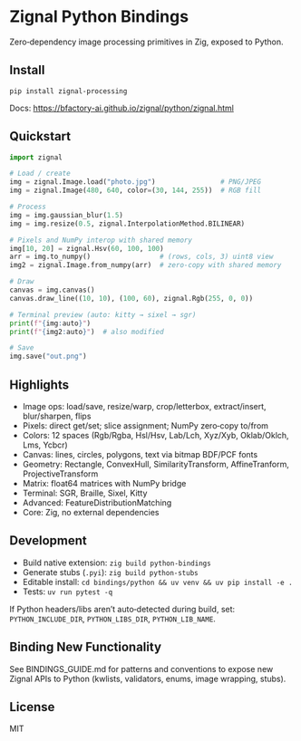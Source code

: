 # Zignal Python Bindings

Zero‑dependency image processing primitives in Zig, exposed to Python.

## Install

```console
pip install zignal-processing
```

Docs: https://bfactory-ai.github.io/zignal/python/zignal.html

## Quickstart

```python
import zignal

# Load / create
img = zignal.Image.load("photo.jpg")                # PNG/JPEG
img = zignal.Image(480, 640, color=(30, 144, 255))  # RGB fill

# Process
img = img.gaussian_blur(1.5)
img = img.resize(0.5, zignal.InterpolationMethod.BILINEAR)

# Pixels and NumPy interop with shared memory
img[10, 20] = zignal.Hsv(60, 100, 100)
arr = img.to_numpy()                 # (rows, cols, 3) uint8 view
img2 = zignal.Image.from_numpy(arr)  # zero‑copy with shared memory

# Draw
canvas = img.canvas()
canvas.draw_line((10, 10), (100, 60), zignal.Rgb(255, 0, 0))

# Terminal preview (auto: kitty → sixel → sgr)
print(f"{img:auto}")
print(f"{img2:auto}")  # also modified

# Save
img.save("out.png")
```

## Highlights

- Image ops: load/save, resize/warp, crop/letterbox, extract/insert, blur/sharpen, flips
- Pixels: direct get/set; slice assignment; NumPy zero‑copy to/from
- Colors: 12 spaces (Rgb/Rgba, Hsl/Hsv, Lab/Lch, Xyz/Xyb, Oklab/Oklch, Lms, Ycbcr)
- Canvas: lines, circles, polygons, text via bitmap BDF/PCF fonts
- Geometry: Rectangle, ConvexHull, SimilarityTransform, AffineTranform, ProjectiveTransform
- Matrix: float64 matrices with NumPy bridge
- Terminal: SGR, Braille, Sixel, Kitty
- Advanced: FeatureDistributionMatching
- Core: Zig, no external dependencies

## Development

- Build native extension: `zig build python-bindings`
- Generate stubs (`.pyi`): `zig build python-stubs`
- Editable install: `cd bindings/python && uv venv && uv pip install -e .`
- Tests: `uv run pytest -q`

If Python headers/libs aren’t auto‑detected during build, set:
`PYTHON_INCLUDE_DIR`, `PYTHON_LIBS_DIR`, `PYTHON_LIB_NAME`.

## Binding New Functionality

See BINDINGS_GUIDE.md for patterns and conventions to expose new Zignal APIs to Python (kwlists, validators, enums, image wrapping, stubs).

## License

MIT
